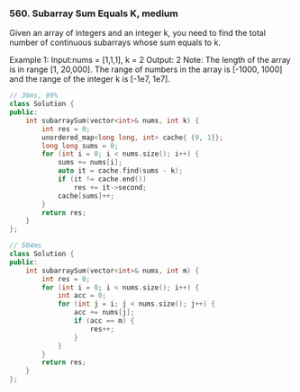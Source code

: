 ### 560. Subarray Sum Equals K, medium
Given an array of integers and an integer k, you need to find the total number of continuous subarrays whose sum equals to k.

Example 1:
Input:nums = [1,1,1], k = 2
Output: 2
Note:
The length of the array is in range [1, 20,000].
The range of numbers in the array is [-1000, 1000] and the range of the integer k is [-1e7, 1e7].
```c++
// 36ms, 99%
class Solution {
public:
    int subarraySum(vector<int>& nums, int k) {
        int res = 0;
        unordered_map<long long, int> cache{ {0, 1}};
        long long sums = 0;
        for (int i = 0; i < nums.size(); i++) {
            sums += nums[i];
            auto it = cache.find(sums - k);
            if (it != cache.end())
                res += it->second;
            cache[sums]++;
        }
        return res;
    }
};
```
```c++
// 504ms
class Solution {
public:
    int subarraySum(vector<int>& nums, int m) {
        int res = 0;
        for (int i = 0; i < nums.size(); i++) {
            int acc = 0;
            for (int j = i; j < nums.size(); j++) {
                acc += nums[j];
                if (acc == m) {
                    res++;
                }
            }
        }
        return res;
    }
};
```